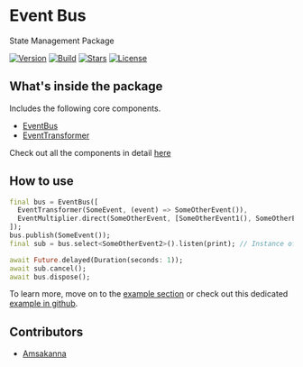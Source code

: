 # Event Bus

State Management Package  
  
[![Version](https://img.shields.io/pub/v/zam_event_bus?color=%234287f5)](https://pub.dev/packages/zam_event_bus)
[![Build](https://github.com/zamstation/zam_event_bus/actions/workflows/build.yaml/badge.svg)](https://github.com/zamstation/zam_event_bus/actions/workflows/build.yaml)
[![Stars](https://img.shields.io/github/stars/zamstation/zam_event_bus.svg?style=flat&logo=github&colorB=deeppink&label=stars)](https://github.com/zamstation/zam_event_bus/stargazers)
[![License](https://img.shields.io/github/license/zamstation/zam_event_bus)](https://pub.dev/packages/zam_event_bus/license)

## What's inside the package

Includes the following core components.

  * [EventBus](https://pub.dev/documentation/zam_event_bus/latest/zam_event_bus/EventBus-class.html)
  * [EventTransformer](https://pub.dev/documentation/zam_event_bus/latest/zam_event_bus/EventTransformer-class.html)

Check out all the components in detail [here](https://pub.dev/documentation/zam_event_bus/latest/zam_event_bus/zam_event_bus-library.html)

## How to use

```dart
final bus = EventBus([
  EventTransformer(SomeEvent, (event) => SomeOtherEvent()),
  EventMultiplier.direct(SomeOtherEvent, [SomeOtherEvent1(), SomeOtherEvent2()]),
]);
bus.publish(SomeEvent());
final sub = bus.select<SomeOtherEvent2>().listen(print); // Instance of 'SomeOtherEvent2'

await Future.delayed(Duration(seconds: 1));
await sub.cancel();
await bus.dispose();
```

To learn more, move on to the [example section](https://pub.dev/packages/zam_event_bus/example) or check out this dedicated [example in github](https://github.com/zamstation/zam_event_bus/blob/main/example/lib/main.dart).

## Contributors
  * [Amsakanna](https://github.com/amsakanna)
